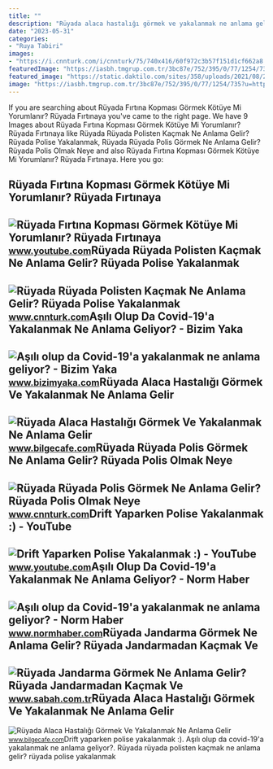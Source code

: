 ```yaml
---
title: ""
description: "Rüyada alaca hastalığı görmek ve yakalanmak ne anlama gelir"
date: "2023-05-31"
categories:
- "Ruya Tabiri"
images:
- "https://i.cnnturk.com/i/cnnturk/75/740x416/60f972c3b57f151d1cf662a8.jpg"
featuredImage: "https://iasbh.tmgrup.com.tr/3bc87e/752/395/0/77/1254/735?u=https://isbh.tmgrup.com.tr/sbh/2021/08/27/ruyada-jandarma-gormek-ne-anlama-gelir-ruyada-jandarmadan-kacmak-ne-demek-1630048207224.jpg"
featured_image: "https://static.daktilo.com/sites/358/uploads/2021/08/28/large/4jhpf4qri0aafefbjgltea-1630134562.jpg"
image: "https://iasbh.tmgrup.com.tr/3bc87e/752/395/0/77/1254/735?u=https://isbh.tmgrup.com.tr/sbh/2021/08/27/ruyada-jandarma-gormek-ne-anlama-gelir-ruyada-jandarmadan-kacmak-ne-demek-1630048207224.jpg"
---
```


If you are searching about Rüyada Fırtına Kopması Görmek Kötüye Mi Yorumlanır? Rüyada Fırtınaya you've came to the right page. We have 9 Images about Rüyada Fırtına Kopması Görmek Kötüye Mi Yorumlanır? Rüyada Fırtınaya like Rüyada Rüyada Polisten Kaçmak Ne Anlama Gelir? Rüyada Polise Yakalanmak, Rüyada Rüyada Polis Görmek Ne Anlama Gelir? Rüyada Polis Olmak Neye and also Rüyada Fırtına Kopması Görmek Kötüye Mi Yorumlanır? Rüyada Fırtınaya. Here you go:

Rüyada Fırtına Kopması Görmek Kötüye Mi Yorumlanır? Rüyada Fırtınaya
--------------------------------------------------------------------

 ![Rüyada Fırtına Kopması Görmek Kötüye Mi Yorumlanır? Rüyada Fırtınaya](https://i.ytimg.com/vi/BQtNCuDULAE/maxresdefault.jpg) <small>www.youtube.com</small>Rüyada Rüyada Polisten Kaçmak Ne Anlama Gelir? Rüyada Polise Yakalanmak
-----------------------------------------------------------------------

 ![Rüyada Rüyada Polisten Kaçmak Ne Anlama Gelir? Rüyada Polise Yakalanmak](https://i.cnnturk.com/i/cnnturk/75/740x416/618517bd214ed8157c06a14d.jpg) <small>www.cnnturk.com</small>Aşılı Olup Da Covid-19'a Yakalanmak Ne Anlama Geliyor? - Bizim Yaka
-------------------------------------------------------------------

 ![Aşılı olup da Covid-19'a yakalanmak ne anlama geliyor? - Bizim Yaka](https://static.daktilo.com/sites/358/uploads/2021/08/28/large/4jhpf4qri0aafefbjgltea-1630134562.jpg) <small>www.bizimyaka.com</small>Rüyada Alaca Hastalığı Görmek Ve Yakalanmak Ne Anlama Gelir
-----------------------------------------------------------

 ![Rüyada Alaca Hastalığı Görmek Ve Yakalanmak Ne Anlama Gelir](https://bilgecafe.com/wp-content/uploads/2022/08/ruyada-cildin-beyazladigini-gormek.jpg) <small>www.bilgecafe.com</small>Rüyada Rüyada Polis Görmek Ne Anlama Gelir? Rüyada Polis Olmak Neye
-------------------------------------------------------------------

 ![Rüyada Rüyada Polis Görmek Ne Anlama Gelir? Rüyada Polis Olmak Neye](https://i.cnnturk.com/i/cnnturk/75/740x416/60f972c3b57f151d1cf662a8.jpg) <small>www.cnnturk.com</small>Drift Yaparken Polise Yakalanmak :) - YouTube
---------------------------------------------

 ![Drift Yaparken Polise Yakalanmak :) - YouTube](https://i.ytimg.com/vi/zFlN1seEwbc/maxres2.jpg?sqp=-oaymwEoCIAKENAF8quKqQMcGADwAQH4AZYDgALQBYoCDAgAEAEYJCAUKH8wDw==&rs=AOn4CLA44EEr0W_D3DvKrZ7eicSoEI8GRQ) <small>www.youtube.com</small>Aşılı Olup Da Covid-19'a Yakalanmak Ne Anlama Geliyor? - Norm Haber
-------------------------------------------------------------------

 ![Aşılı olup da Covid-19'a yakalanmak ne anlama geliyor? - Norm Haber](https://www.normhaber.com/wp-content/uploads/2021/08/Ekran-Alintisi-221.jpg) <small>www.normhaber.com</small>Rüyada Jandarma Görmek Ne Anlama Gelir? Rüyada Jandarmadan Kaçmak Ve
--------------------------------------------------------------------

 ![Rüyada Jandarma Görmek Ne Anlama Gelir? Rüyada Jandarmadan Kaçmak Ve](https://iasbh.tmgrup.com.tr/3bc87e/752/395/0/77/1254/735?u=https://isbh.tmgrup.com.tr/sbh/2021/08/27/ruyada-jandarma-gormek-ne-anlama-gelir-ruyada-jandarmadan-kacmak-ne-demek-1630048207224.jpg) <small>www.sabah.com.tr</small>Rüyada Alaca Hastalığı Görmek Ve Yakalanmak Ne Anlama Gelir
-----------------------------------------------------------

 ![Rüyada Alaca Hastalığı Görmek Ve Yakalanmak Ne Anlama Gelir](https://www.bilgecafe.com/wp-content/uploads/2022/08/ruyada-alaca-hastaligi-gormek.jpg) <small>www.bilgecafe.com</small>Drift yaparken polise yakalanmak :). Aşılı olup da covid-19'a yakalanmak ne anlama geliyor?. Rüyada rüyada polisten kaçmak ne anlama gelir? rüyada polise yakalanmak
